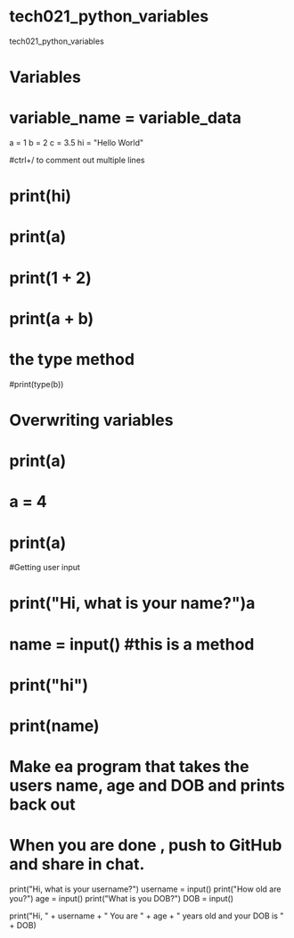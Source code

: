 # tech021_python_variables
tech021_python_variables

# Variables

# variable_name = variable_data

a = 1
b = 2
c = 3.5
hi = "Hello World"

#ctrl+/ to comment out multiple lines

# print(hi)
# print(a)

# print(1 + 2)
# print(a + b)

# the type method

#print(type(b))

# Overwriting variables

# print(a)
# a = 4
# print(a)

#Getting user input

# print("Hi, what is your name?")a
# name = input() #this is a method
# print("hi")
# print(name)

# Make ea program that takes the users name, age and DOB and prints back out
# When you are done , push to GitHub and share in chat.

print("Hi, what is your username?")
username = input()
print("How old are you?")
age = input()
print("What is you DOB?")
DOB = input()

print("Hi, " + username + " You are " + age + " years old and your DOB is " + DOB)